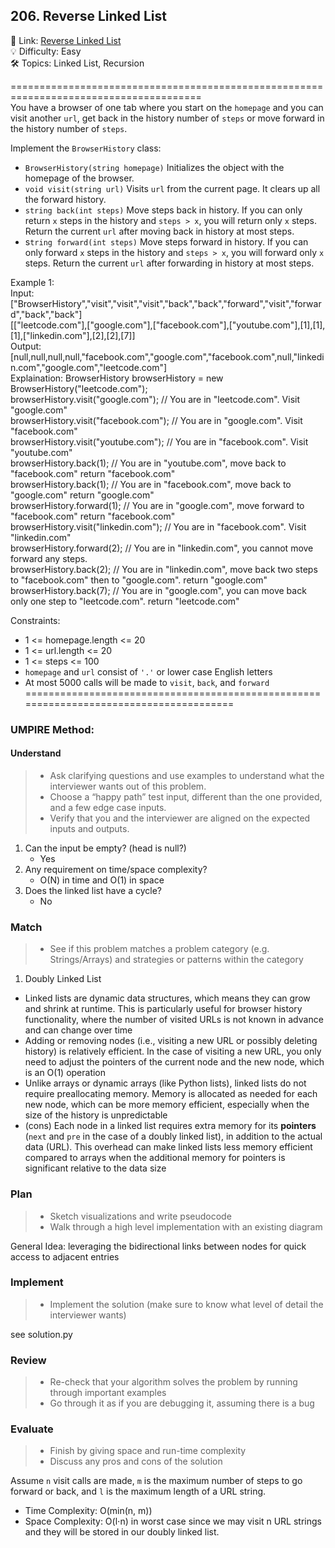 ## 206. Reverse Linked List
🔗  Link: [Reverse Linked List](https://leetcode.com/problems/reverse-linked-list/description/)<br>
💡 Difficulty: Easy<br>
🛠️ Topics: Linked List, Recursion<br>

=======================================================================================<br>
You have a browser of one tab where you start on the `homepage` and you can visit another `url`, get back in the history number of `steps` or move forward in the history number of `steps`.<br>

Implement the `BrowserHistory` class:<br>

- `BrowserHistory(string homepage)` Initializes the object with the homepage of the browser.
- `void visit(string url)` Visits `url` from the current page. It clears up all the forward history.
- `string back(int steps)` Move steps back in history. If you can only return `x` steps in the history and `steps > x`, you will return only `x` steps. Return the current `url` after moving back in history at most steps.
- s`tring forward(int steps)` Move steps forward in history. If you can only forward `x` steps in the history and `steps > x`, you will forward only `x` steps. Return the current `url` after forwarding in history at most steps.

Example 1:<br>
Input: ["BrowserHistory","visit","visit","visit","back","back","forward","visit","forward","back","back"]<br>
[["leetcode.com"],["google.com"],["facebook.com"],["youtube.com"],[1],[1],[1],["linkedin.com"],[2],[2],[7]]<br>
Output: [null,null,null,null,"facebook.com","google.com","facebook.com",null,"linkedin.com","google.com","leetcode.com"]<br>
Explaination: 
BrowserHistory browserHistory = new BrowserHistory("leetcode.com");<br>
browserHistory.visit("google.com");       // You are in "leetcode.com". Visit "google.com"<br>
browserHistory.visit("facebook.com");     // You are in "google.com". Visit "facebook.com"<br>
browserHistory.visit("youtube.com");      // You are in "facebook.com". Visit "youtube.com"<br>
browserHistory.back(1);                   // You are in "youtube.com", move back to "facebook.com" return "facebook.com"<br>
browserHistory.back(1);                   // You are in "facebook.com", move back to "google.com" return "google.com"<br>
browserHistory.forward(1);                // You are in "google.com", move forward to "facebook.com" return "facebook.com"<br>
browserHistory.visit("linkedin.com");     // You are in "facebook.com". Visit "linkedin.com"<br>
browserHistory.forward(2);                // You are in "linkedin.com", you cannot move forward any steps.<br>
browserHistory.back(2);                   // You are in "linkedin.com", move back two steps to "facebook.com" then to "google.com". return "google.com"<br>
browserHistory.back(7);                   // You are in "google.com", you can move back only one step to "leetcode.com". return "leetcode.com"<br>



Constraints:<br>
- 1 <= homepage.length <= 20
- 1 <= url.length <= 20
- 1 <= steps <= 100
- `homepage` and `url` consist of  `'.'` or lower case English letters
- At most 5000 calls will be made to `visit`, `back`, and `forward`
=======================================================================================<br>
### UMPIRE Method:
#### Understand

> - Ask clarifying questions and use examples to understand what the interviewer wants out of this problem.
> - Choose a “happy path” test input, different than the one provided, and a few edge case inputs. 
> - Verify that you and the interviewer are aligned on the expected inputs and outputs.
1. Can the input be empty? (head is null?)
    - Yes
2. Any requirement on time/space complexity?
    - O(N) in time and O(1) in space 
3. Does the linked list have a cycle?
    - No

### Match
> - See if this problem matches a problem category (e.g. Strings/Arrays) and strategies or patterns within the category

1. Doubly Linked List
- Linked lists are dynamic data structures, which means they can grow and shrink at runtime. This is particularly useful for browser history functionality, where the number of visited URLs is not known in advance and can change over time
- Adding or removing nodes (i.e., visiting a new URL or possibly deleting history) is relatively efficient. In the case of visiting a new URL, you only need to adjust the pointers of the current node and the new node, which is an O(1) operation
- Unlike arrays or dynamic arrays (like Python lists), linked lists do not require preallocating memory. Memory is allocated as needed for each new node, which can be more memory efficient, especially when the size of the history is unpredictable
- (cons) Each node in a linked list requires extra memory for its **pointers** (`next` and `pre` in the case of a doubly linked list), in addition to the actual data (URL). This overhead can make linked lists less memory efficient compared to arrays when the additional memory for pointers is significant relative to the data size


### Plan
> - Sketch visualizations and write pseudocode
> - Walk through a high level implementation with an existing diagram

General Idea: leveraging the bidirectional links between nodes for quick access to adjacent entries


### Implement
> - Implement the solution (make sure to know what level of detail the interviewer wants)

see solution.py

### Review
> - Re-check that your algorithm solves the problem by running through important examples
> - Go through it as if you are debugging it, assuming there is a bug
### Evaluate
> - Finish by giving space and run-time complexity
> - Discuss any pros and cons of the solution

Assume `n` visit calls are made, `m` is the maximum number of steps to go forward or back, and `l` is the maximum length of a URL string.

- Time Complexity: O(min(n, m))
- Space Complexity: O(l⋅n) in worst case since we may visit n URL strings and they will be stored in our doubly linked list.
